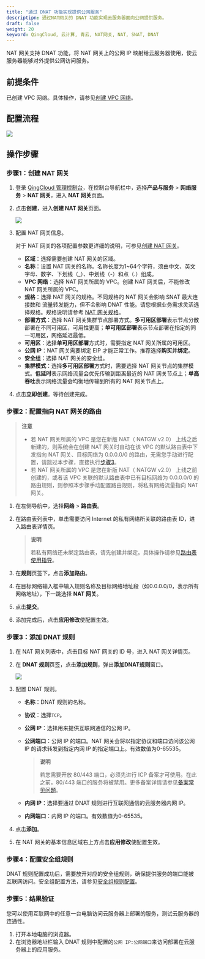 ```yaml
---
title: "通过 DNAT 功能实现提供公网服务"
descriptipn: 通过NAT网关的 DNAT 功能实现云服务器面向公网提供服务。
draft: false
weight: 20
keyword: QingCloud, 云计算, 青云, NAT网关, NAT, SNAT, DNAT
---
```


<!--VPC 网络内的一个或多个云服务器需要面向公网提供服务时，可以 NAT 网关的 DNAT 功能实现对公网提供服务。-->

NAT 网关支持 DNAT 功能，将 NAT 网关上的公网 IP 映射给云服务器使用，使云服务器能够对外提供公网访问服务。

## 前提条件

已创建 VPC 网络。具体操作，请参见[创建 VPC 网络](/network/vpc/manual/vpcnet/10_create_vpc/)。

## 配置流程

![](../../_images/dnat_qs.svg)

## 操作步骤

### 步骤1：创建 NAT 网关

1. 登录 [QingCloud 管理控制台](https://console.qingcloud.com/login)，在控制台导航栏中，选择**产品与服务** > **网络服务** > **NAT 网关**，进入 **NAT 网关**页面。

2. 点击**创建**，进入**创建 NAT 网关**页面。

   ![](../../_images/create_natgw.png)

3. 配置 NAT 网关信息。

   对于 NAT 网关的各项配置参数更详细的说明，可参见[创建 NAT 网关](../../manual/mge_nat/create_nat/)。

   - **区域**：选择需要创建 NAT 网关的区域。
   - **名称**：设置 NAT 网关的名称。名称长度为1~64个字符，须由中文、英文字母、数字、下划线（_）、中划线（-）和点（.）组成。
   - **VPC 网络**：选择 NAT 网关所属的 VPC。创建 NAT 网关后，不能修改 NAT 网关所属的 VPC。
   - **规格**：选择 NAT 网关的规格。不同规格的 NAT 网关会影响 SNAT 最大连接数和 流量转发能力，但不会影响 DNAT 性能。请您根据业务需求灵活选择规格。规格说明请参考 [NAT 网关规格](../../intro/specification/)。
   - **部署方式**：选择 NAT 网关集群节点部署方式。**多可用区部署**表示节点分散部署在不同可用区，可用性更高；**单可用区部署**表示节点部署在指定的同一可用区，网络延迟最低。
   - **可用区**：选择**单可用区部署**方式时，需要指定 NAT 网关所属的可用区。
   - **公网 IP**：NAT 网关需要绑定 EIP 才能正常工作。推荐选择**购买并绑定**。
   - **安全组**：选择 NAT 网关的安全组。
   - **集群模式**：选择**多可用区部署**方式时，需要选择 NAT 网关节点的集群模式。**低延时**表示网络流量会优先传输到距离最近的 NAT 网关节点上；**单高吞吐**表示网络流量会均衡地传输到所有的 NAT 网关节点上。

4. 点击**立即创建**。等待创建完成。

### 步骤2：配置指向 NAT 网关的路由

>**注意**
>
>- 若 NAT 网关所属的 VPC 是您在新版 NAT（ NATGW v2.0） 上线之后新建的，则系统会在创建 NAT 网关时自动在该 VPC 的默认路由表中下发指向 NAT 网关、目标网络为 0.0.0.0/0 的路由，无需您手动进行配置，请跳过本步骤，直接执行[步骤3](#步骤3添加-snat-规则)。
>- 若 NAT 网关所属的 VPC 是您在新版 NAT（ NATGW v2.0） 上线之前创建的，或者该 VPC 关联的默认路由表中已有目标网络为 0.0.0.0/0 的路由规则，则参照本步骤手动配置路由规则，将私有网络流量指向 NAT 网关。

1. 在左侧导航中，选择**网络** > **路由表**。

2. 在路由表列表中，单击需要访问 Internet 的私有网络所关联的路由表 ID，进入路由表详情页。

   > **说明**
   >
   > 若私有网络还未绑定路由表，请先创建并绑定。具体操作请参见[路由表使用指导](/network/vpc/manual/routing/02_route_function/)。

3. 在**规则**页签下，点击**添加路由**。

4. 在目标网络输入框中输入规则名称及目标网络地址段（如0.0.0.0/0，表示所有网络地址），下一跳选择 **NAT 网关**。

5. 点击**提交**。

6. 添加完成后，点击**应用修改**使配置生效。

### 步骤3：添加 DNAT 规则

1. 在 NAT 网关列表中，点击目标 NAT 网关的 ID 号，进入 NAT 网关详情页。

2. 在 **DNAT 规则**页签，点击**添加规则**，弹出**添加DNAT规则**窗口。

   ![](../../_images/create_dnat.png)

3. 配置 DNAT 规则。
   - **名称**：DNAT 规则的名称。

   - **协议**：选择`TCP`。

   - **公网 IP**：选择用来提供互联网通信的公网 IP。

   - **公网端口**：公网 IP 的端口。NAT 网关会将以指定协议和端口访问该公网 IP 的请求转发到指定内网 IP 的指定端口上。有效数值为0-65535。

     > **说明**
     >
     > 若您需要开放 80/443 端口，必须先进行 ICP 备案才可使用。在此之前，80/443 端口的服务将被禁用。更多备案详情请参见[备案常见问题](https://beian.qingcloud.com/icp)。

   - **内网 IP**：选择要通过 DNAT 规则进行互联网通信的云服务器内网 IP。

   - **内网端口**：内网 IP 的端口。有效数值为0-65535。

4. 点击**添加**。

5. 在 NAT 网关的基本信息区域右上方点击**应用修改**使配置生效。

### 步骤4：配置安全组规则

DNAT 规则配置成功后，需要放开对应的安全组规则，确保提供服务的端口能被互联网访问。安全组配置方法，请参见[安全组规则配置](/security/security_group/manual/sg_rules/)。

### 步骤5：结果验证

您可以使用互联网中的任意一台电脑访问云服务器上部署的服务，测试云服务器的连通性。

1. 打开本地电脑的浏览器。
2. 在浏览器地址栏输入 DNAT 规则中配置的`公网 IP:公网端口`来访问部署在云服务器上的应用服务。
   



